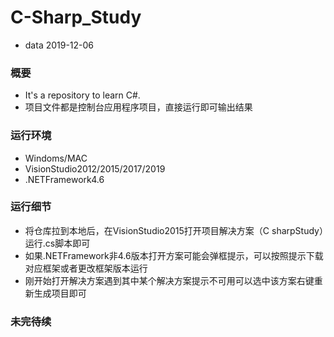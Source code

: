 # C-Sharp_Study
- data 2019-12-06

### 概要
* It's a repository to learn C#.
* 项目文件都是控制台应用程序项目，直接运行即可输出结果

### 运行环境
* Windoms/MAC
* VisionStudio2012/2015/2017/2019
* .NETFramework4.6

### 运行细节
* 将仓库拉到本地后，在VisionStudio2015打开项目解决方案（C sharpStudy）运行.cs脚本即可
* 如果.NETFramework非4.6版本打开方案可能会弹框提示，可以按照提示下载对应框架或者更改框架版本运行
* 刚开始打开解决方案遇到其中某个解决方案提示不可用可以选中该方案右键重新生成项目即可

### 未完待续
